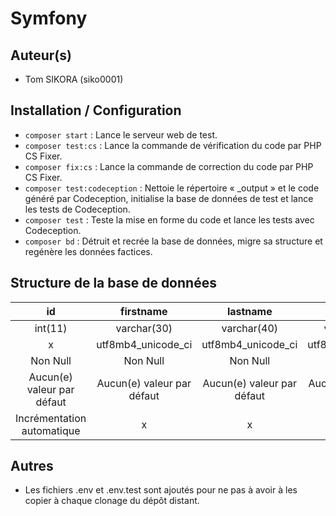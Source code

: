 # Symfony
## Auteur(s)
- Tom SIKORA (siko0001)

## Installation / Configuration
- `composer start` : Lance le serveur web de test.
- `composer test:cs` : Lance la commande de vérification du code par PHP CS Fixer.
- `composer fix:cs` : Lance la commande de correction du code par PHP CS Fixer.
- `composer test:codeception` : Nettoie le répertoire « _output » et le code généré par Codeception, initialise la base de données de test et lance les tests de Codeception.
- `composer test` : Teste la mise en forme du code et lance les tests avec Codeception.
- `composer bd` : Détruit et recrée la base de données, migre sa structure et regénère les données factices.

## Structure de la base de données

|id|firstname|lastname|email|
|:-:|:-:|:-:|:-:|
|int(11)|varchar(30)|varchar(40)|varchar(100)|
|x|utf8mb4_unicode_ci|utf8mb4_unicode_ci|utf8mb4_unicode_ci|
|Non Null|Non Null|Non Null|Non Null|
|Aucun(e) valeur par défaut|Aucun(e) valeur par défaut|Aucun(e) valeur par défaut|Aucun(e) valeur par défaut|
|Incrémentation automatique|x|x|x|

## Autres
- Les fichiers .env et .env.test sont ajoutés pour ne pas à avoir à les copier à chaque clonage du dépôt distant.
